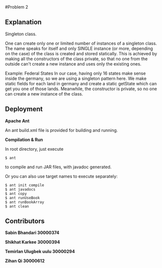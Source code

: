 #Problem 2

## Explanation

Singleton class.

One can create only one or limited number of instances of a singleton class. The name speaks for itself and only SINGLE instance (or more, depending on the case) of the class is created and stored statically.
This is achieved by making all the constructors of the class private, so that no one from the outside can't create a new instance and uses only the existing ones.

Example: Federal States
In our case, having only 16 states make sense inside the germany, so we are using a singleton pattern here. We make static fields for each land in germany and create a static getState which can get you one of those lands. Meanwhile, the constructor is private, so no one can create a new instance of the class.

## Deployment

**Apache Ant**

An ant build.xml file is provided for building and running. 

**Compilation & Run**

In root directory, just execute

```
$ ant
```

to compile and run JAR files, with javadoc generated.



Or you can also use target names to execute separately:

```
$ ant init compile
$ ant javadocs
$ ant copy
$ ant runUseBook
$ ant runBookArray
$ ant clean
```

## Contributors

**Sabin Bhandari 30000374**

**Shikhat Karkee 30000394**

**Temirlan Ulugbek uulu 30000294**

**Zihan Qi 30000612**



